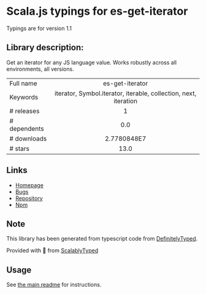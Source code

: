
# Scala.js typings for es-get-iterator

Typings are for version 1.1

## Library description:
Get an iterator for any JS language value. Works robustly across all environments, all versions.

|                    |                 |
| ------------------ | :-------------: |
| Full name          | es-get-iterator |
| Keywords           | iterator, Symbol.iterator, iterable, collection, next, iteration |
| # releases         | 1 |
| # dependents       | 0.0 |
| # downloads        | 2.7780848E7 |
| # stars            | 13.0 |

## Links
- [Homepage](https://github.com/ljharb/es-get-iterator#readme)
- [Bugs](https://github.com/ljharb/es-get-iterator/issues)
- [Repository](https://github.com/ljharb/es-get-iterator)
- [Npm](https://www.npmjs.com/package/es-get-iterator)
    


## Note
This library has been generated from typescript code from [DefinitelyTyped](https://definitelytyped.org).

Provided with :purple_heart: from [ScalablyTyped](https://github.com/oyvindberg/ScalablyTyped)

## Usage
See [the main readme](../../readme.md) for instructions.


